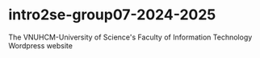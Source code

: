 # intro2se-group07-2024-2025
The VNUHCM-University of Science's Faculty of Information Technology 
Wordpress website
